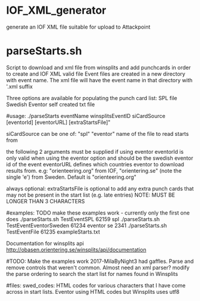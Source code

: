 # IOF_XML_generator
generate an IOF XML file suitable for upload to Attackpoint

# parseStarts.sh
 Script to download and xml file from winsplits and add punchcards in order to create and IOF XML valid file
Event files are created in a new directory with event name. The xml file will have the event name in that directory with '.xml suffix


Three options are available for populating the punch card list:
  SPL file
  Swedish Eventor
  self created txt file

#usage:
  ./parseStarts eventName winsplitsEventID siCardSource [eventorId] [eventorURL] [extraStartsFile]"

siCardSource can be one of:
  "spl"
  "eventor"
  name of the file to read starts from

the following 2 arguments must be supplied if using eventor
eventorId is only valid when using the eventor option and should be the swedish eventor id of the event
eventorURL defines which countries eventor to download results from. e.g:
  "orienteering.org" from IOF, "orientering.se" (note the single 'e') from Sweden. Default is "orienteering.org"

always optional:
extraStartsFile is optional to add any extra punch cards that may not be present in the start list (e.g. late entries)
  NOTE: MUST BE LONGER THAN 3 CHARACTERS

#examples:
TODO make these examples work - currently only the first one does
   ./parseStarts.sh TestEventSPL 62159 spl
  ./parseStarts.sh TestEventEventorSweden 61234 eventor se 2341
  ./parseStarts.sh TestEventFile 61235 exampleStarts.txt

Documentation for winsplits api
http://obasen.orientering.se/winsplits/api/documentation

#TODO:
Make the examples work
2017-MilaByNight3 had gaffles. Parse and remove controls that weren't common. Almost need an xml parser?
modify the parse ordering to search the start list for names found in Winsplits

#files:
swed_codes:
    HTML codes for various characters that I have come across in start lists. Eventor using HTML codes but Winsplits uses utf8

